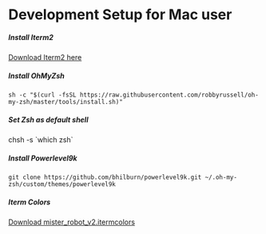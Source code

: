 # Development Setup for Mac user

##### Install Iterm2
[Download Iterm2 here](https://www.iterm2.com/)

##### Install OhMyZsh
`sh -c "$(curl -fsSL https://raw.githubusercontent.com/robbyrussell/oh-my-zsh/master/tools/install.sh)"`

##### Set Zsh as default shell
chsh -s \`which zsh\`

##### Install Powerlevel9k
`git clone https://github.com/bhilburn/powerlevel9k.git ~/.oh-my-zsh/custom/themes/powerlevel9k`

##### Iterm Colors
[Download mister_robot_v2.itermcolors]( mister_robot_v2.itermcolors)
